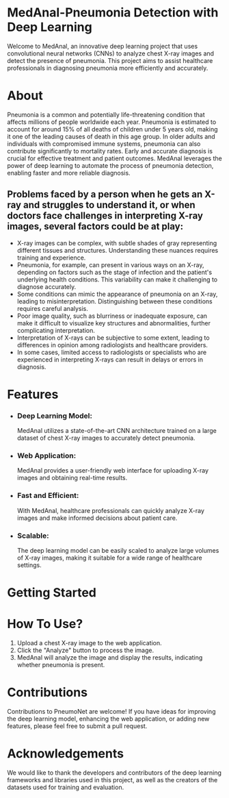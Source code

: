 # **MedAnal-Pneumonia Detection with Deep Learning**

Welcome to MedAnal, an innovative deep learning project that uses convolutional neural networks (CNNs) to analyze chest X-ray images and detect the presence of pneumonia. This project aims to assist healthcare professionals in diagnosing pneumonia more efficiently and accurately.

# About
Pneumonia is a common and potentially life-threatening condition that affects millions of people worldwide each year. Pneumonia is estimated to account for around 15% of all deaths of children under 5 years old, making it one of the leading causes of death in this age group. In older adults and individuals with compromised immune systems, pneumonia can also contribute significantly to mortality rates. Early and accurate diagnosis is crucial for effective treatment and patient outcomes. MedAnal leverages the power of deep learning to automate the process of pneumonia detection, enabling faster and more reliable diagnosis.

## Problems faced by a person when he gets an X-ray and struggles to understand it, or when doctors face challenges in interpreting X-ray images, several factors could be at play:
- X-ray images can be complex, with subtle shades of gray representing different tissues and structures. Understanding these nuances requires training and experience.
- Pneumonia, for example, can present in various ways on an X-ray, depending on factors such as the stage of infection and the patient's underlying health conditions. This variability can make it challenging to diagnose accurately.
- Some conditions can mimic the appearance of pneumonia on an X-ray, leading to misinterpretation. Distinguishing between these conditions requires careful analysis.
- Poor image quality, such as blurriness or inadequate exposure, can make it difficult to visualize key structures and abnormalities, further complicating interpretation.
- Interpretation of X-rays can be subjective to some extent, leading to differences in opinion among radiologists and healthcare providers.
- In some cases, limited access to radiologists or specialists who are experienced in interpreting X-rays can result in delays or errors in diagnosis.

# Features

- ### Deep Learning Model:
  MedAnal utilizes a state-of-the-art CNN architecture trained on a large dataset of chest X-ray images to accurately detect pneumonia.
- ### Web Application:
  MedAnal provides a user-friendly web interface for uploading X-ray images and obtaining real-time results.
- ### Fast and Efficient:
  With MedAnal, healthcare professionals can quickly analyze X-ray images and make informed decisions about patient care.
- ### Scalable:
  The deep learning model can be easily scaled to analyze large volumes of X-ray images, making it suitable for a wide range of healthcare settings.

# Getting Started
# How To Use?
1. Upload a chest X-ray image to the web application.
2. Click the "Analyze" button to process the image.
3. MedAnal will analyze the image and display the results, indicating whether pneumonia is present.

# Contributions
Contributions to PneumoNet are welcome! If you have ideas for improving the deep learning model, enhancing the web application, or adding new features, please feel free to submit a pull request.

# Acknowledgements
We would like to thank the developers and contributors of the deep learning frameworks and libraries used in this project, as well as the creators of the datasets used for training and evaluation.
